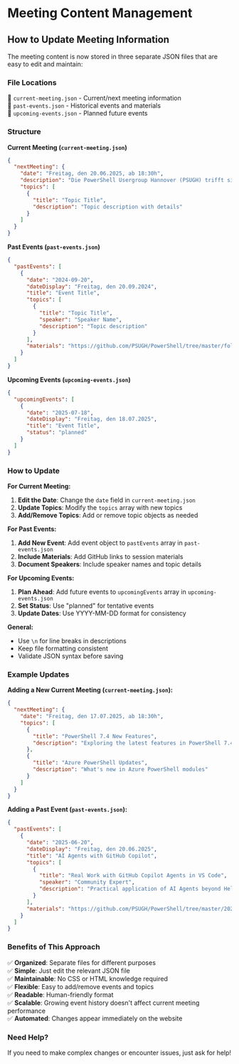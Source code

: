 # Meeting Content Management

## How to Update Meeting Information

The meeting content is now stored in three separate JSON files that are easy to edit and maintain:

### File Locations

📁 `current-meeting.json` - Current/next meeting information  
📁 `past-events.json` - Historical events and materials  
📁 `upcoming-events.json` - Planned future events  

### Structure

**Current Meeting (`current-meeting.json`)**

```json
{
  "nextMeeting": {
    "date": "Freitag, den 20.06.2025, ab 18:30h",
    "description": "Die PowerShell Usergroup Hannover (PSUGH) trifft sich am:",
    "topics": [
      {
        "title": "Topic Title",
        "description": "Topic description with details"
      }
    ]
  }
}
```

**Past Events (`past-events.json`)**

```json
{
  "pastEvents": [
    {
      "date": "2024-09-20",
      "dateDisplay": "Freitag, den 20.09.2024",
      "title": "Event Title",
      "topics": [
        {
          "title": "Topic Title",
          "speaker": "Speaker Name",
          "description": "Topic description"
        }
      ],
      "materials": "https://github.com/PSUGH/PowerShell/tree/master/folder"
    }
  ]
}
```

**Upcoming Events (`upcoming-events.json`)**

```json
{
  "upcomingEvents": [
    {
      "date": "2025-07-18",
      "dateDisplay": "Freitag, den 18.07.2025",
      "title": "Event Title",
      "status": "planned"
    }
  ]
}
```

### How to Update

**For Current Meeting:**

1. **Edit the Date**: Change the `date` field in `current-meeting.json`
2. **Update Topics**: Modify the `topics` array with new topics
3. **Add/Remove Topics**: Add or remove topic objects as needed

**For Past Events:**

1. **Add New Event**: Add event object to `pastEvents` array in `past-events.json`
2. **Include Materials**: Add GitHub links to session materials
3. **Document Speakers**: Include speaker names and topic details

**For Upcoming Events:**

1. **Plan Ahead**: Add future events to `upcomingEvents` array in `upcoming-events.json`
2. **Set Status**: Use "planned" for tentative events
3. **Update Dates**: Use YYYY-MM-DD format for consistency

**General:**

- Use `\n` for line breaks in descriptions
- Keep file formatting consistent
- Validate JSON syntax before saving

### Example Updates

**Adding a New Current Meeting (`current-meeting.json`):**

```json
{
  "nextMeeting": {
    "date": "Freitag, den 17.07.2025, ab 18:30h",
    "topics": [
      {
        "title": "PowerShell 7.4 New Features",
        "description": "Exploring the latest features in PowerShell 7.4\nIncluding performance improvements and new cmdlets"
      },
      {
        "title": "Azure PowerShell Updates",
        "description": "What's new in Azure PowerShell modules"
      }
    ]
  }
}
```

**Adding a Past Event (`past-events.json`):**

```json
{
  "pastEvents": [
    {
      "date": "2025-06-20",
      "dateDisplay": "Freitag, den 20.06.2025",
      "title": "AI Agents with GitHub Copilot",
      "topics": [
        {
          "title": "Real Work with GitHub Copilot Agents in VS Code",
          "speaker": "Community Expert",
          "description": "Practical application of AI Agents beyond Hello World examples"
        }
      ],
      "materials": "https://github.com/PSUGH/PowerShell/tree/master/2025-06-20%20AI-Agents"
    }
  ]
}
```

### Benefits of This Approach

✅ **Organized**: Separate files for different purposes  
✅ **Simple**: Just edit the relevant JSON file  
✅ **Maintainable**: No CSS or HTML knowledge required  
✅ **Flexible**: Easy to add/remove events and topics  
✅ **Readable**: Human-friendly format  
✅ **Scalable**: Growing event history doesn't affect current meeting performance  
✅ **Automated**: Changes appear immediately on the website  

### Need Help?

If you need to make complex changes or encounter issues, just ask for help!
